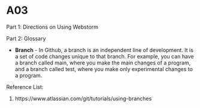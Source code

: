 # A03

Part 1: Directions on Using Webstorm

Part 2: Glossary
<ul>
<li><b>Branch</b> - In Github, a branch is an independent line of development. It is a set of code changes unique to that branch. For example, you can have a branch called main, where you make the main changes of a program, and a branch called test, where you make only experimental changes to a program.
</ul>

Reference List:
<ol>
<li>https://www.atlassian.com/git/tutorials/using-branches</li>
</ol>
